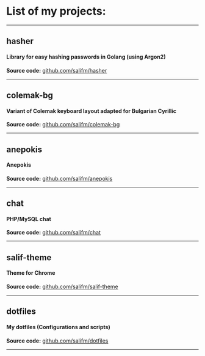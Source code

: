 # List of my projects:

---

## hasher

#### Library for easy hashing passwords in Golang (using Argon2)

**Source code:** [github.com/salifm/hasher](https://github.com/salifm/hasher)

---

## colemak-bg

#### Variant of Colemak keyboard layout adapted for Bulgarian Cyrillic

**Source code:** [github.com/salifm/colemak-bg](https://github.com/salifm/colemak-bg)

---

## anepokis

#### Anepokis

**Source code:** [github.com/salifm/anepokis](https://github.com/salifm/anepokis)

---

## chat

#### PHP/MySQL chat

**Source code:** [github.com/salifm/chat](https://github.com/salifm/chat)

---

## salif-theme

#### Theme for Chrome

**Source code:** [github.com/salifm/salif-theme](https://github.com/salifm/salif-theme)

---

## dotfiles

#### My dotfiles (Configurations and scripts)

**Source code:** [github.com/salifm/dotfiles](https://github.com/salifm/dotfiles)

---

<!-- https://getinsights.io -->
<!--
<script src="//getinsights.io/static/js/insights.js"></script>
<script>insights.init('fc3XLmlsMDc_fWlD');insights.trackPages();</script>
-->
